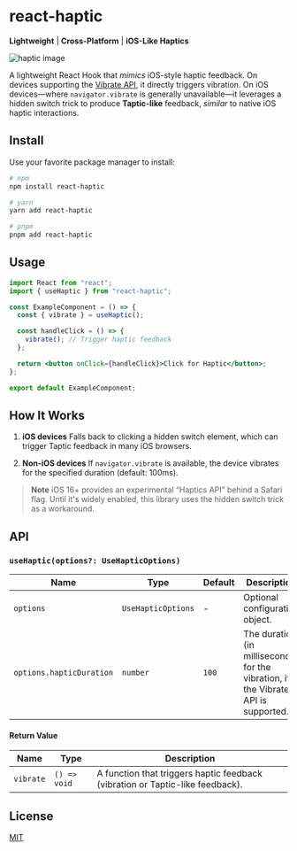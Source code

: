 # react-haptic

**Lightweight** | **Cross-Platform** | **iOS-Like Haptics**

![haptic image](https://github.com/ryotanakata/react-haptic/raw/main/docs/assets/image.png)

A lightweight React Hook that _mimics_ iOS-style haptic feedback. On devices supporting the [Vibrate API](https://developer.mozilla.org/en-US/docs/Web/API/Navigator/vibrate), it directly triggers vibration. On iOS devices—where `navigator.vibrate` is generally unavailable—it leverages a hidden switch trick to produce **Taptic-like** feedback, _similar_ to native iOS haptic interactions.

## Install

Use your favorite package manager to install:

```bash
# npm
npm install react-haptic

# yarn
yarn add react-haptic

# pnpm
pnpm add react-haptic
```

## Usage

```jsx
import React from "react";
import { useHaptic } from "react-haptic";

const ExampleComponent = () => {
  const { vibrate } = useHaptic();

  const handleClick = () => {
    vibrate(); // Trigger haptic feedback
  };

  return <button onClick={handleClick}>Click for Haptic</button>;
};

export default ExampleComponent;
```

## How It Works

1. **iOS devices**
   Falls back to clicking a hidden switch element, which can trigger Taptic feedback in many iOS browsers.

2. **Non-iOS devices**
   If `navigator.vibrate` is available, the device vibrates for the specified duration (default: 100ms).

> **Note**
> iOS 16+ provides an experimental “Haptics API” behind a Safari flag. Until it's widely enabled, this library uses the hidden switch trick as a workaround.

## API

### `useHaptic(options?: UseHapticOptions)`

| Name                     | Type               | Default | Description                                                                        |
| ------------------------ | ------------------ | ------- | ---------------------------------------------------------------------------------- |
| `options`                | `UseHapticOptions` | -       | Optional configuration object.                                                     |
| `options.hapticDuration` | `number`           | `100`   | The duration (in milliseconds) for the vibration, if the Vibrate API is supported. |

#### Return Value

| Name      | Type         | Description                                                                   |
| --------- | ------------ | ----------------------------------------------------------------------------- |
| `vibrate` | `() => void` | A function that triggers haptic feedback (vibration or Taptic-like feedback). |

## License

[MIT](./LICENSE)
